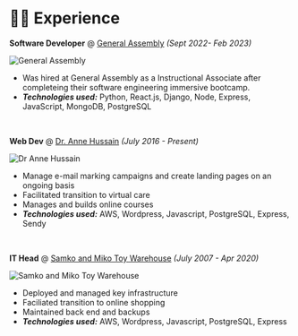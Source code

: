 # 👨‍💻 Experience

**Software Developer** @ [General Assembly](https://generalassemb.ly/) _(Sept 2022- Feb 2023)_

![General Assembly](https://i.imgur.com/B9bqZCx.png)

- Was hired at General Assembly as a Instructional Associate after completeing their software engineering immersive bootcamp.
- _**Technologies used:**_ Python, React.js, Django, Node, Express, JavaScript, MongoDB, PostgreSQL

&nbsp;

**Web Dev** @ [Dr. Anne Hussain](https://www.annehussain.com/) _(July 2016 - Present)_

![Dr Anne Hussain](https://i.imgur.com/FA3tzU0.png)

- Manage e-mail marking campaigns and create landing pages on an ongoing basis
- Facilitated transition to virtual care
- Manages and builds online courses
- _**Technologies used:**_ AWS, Wordpress, Javascript, PostgreSQL, Express, Sendy

&nbsp;

**IT Head** @ [Samko and Miko Toy Warehouse](https://samkoandmikotoywarehouse.com/) _(July 2007 - Apr 2020)_

![Samko and Miko Toy Warehouse](https://samkoandmikotoywarehouse.com/skin/images/logo.png.webp)

- Deployed and managed key infrastructure
- Faciliated transition to online shopping
- Maintained back end and backups
- _**Technologies used:**_ AWS, Wordpress, Javascript, PostgreSQL, Express
